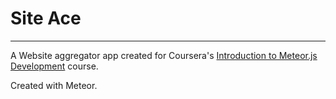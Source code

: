# Site Ace
---
A Website aggregator app created for Coursera's [Introduction to Meteor.js Development](https://www.coursera.org/learn/meteor-development/) course.

Created with Meteor.